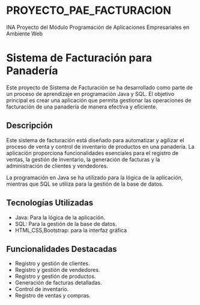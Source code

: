 # PROYECTO_PAE_FACTURACION
INA Proyecto del Módulo Programación de Aplicaciones Empresariales en Ambiente Web

# Sistema de Facturación para Panadería

Este proyecto de Sistema de Facturación se ha desarrollado como parte de un proceso de aprendizaje en programación Java y SQL. El objetivo principal es crear una aplicación que permita gestionar las operaciones de facturación de una panadería de manera efectiva y eficiente.

## Descripción

Este sistema de facturación está diseñado para automatizar y agilizar el proceso de venta y control de inventario de productos en una panadería. La aplicación proporciona funcionalidades esenciales para el registro de ventas, la gestión de inventario, la generación de facturas y la administración de clientes y vendedores.

La programación en Java se ha utilizado para la lógica de la aplicación, mientras que SQL se utiliza para la gestión de la base de datos.

## Tecnologías Utilizadas

- Java: Para la lógica de la aplicación.
- SQL: Para la gestión de la base de datos.
- HTML,CSS,Bootstrap: para la interfaz gráfica 

## Funcionalidades Destacadas

- Registro y gestión de clientes.
- Registro y gestión de vendedores.
- Registro y gestión de productos.
- Generación de facturas detalladas.
- Control de inventario.
- Registro de ventas y compras.
